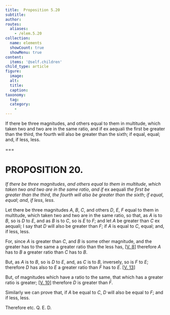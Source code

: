 ```yaml
---
title:  Proposition 5.20
subtitle: 
author:
routes:
  aliases:
    - /elem.5.20
collection:
  name: elements
  showCount: true
  showMenu: true
content:
  items: '@self.children'
child_type: article
figure:
  image:
  alt:
  title:
  caption:
taxonomy:
  tag:
  category:
    - 
---
```


<p><emph>If there be three magnitudes</emph>, <emph>and others equal to them in multitude</emph>, <emph>which taken two and two are in the same ratio</emph>, <emph>and if</emph>
       <foreign lang="la">ex aequali</foreign>
       <emph>the first be greater than the third</emph>, <emph>the fourth will also be greater than the sixth</emph>; <emph>if equal</emph>, <emph>equal</emph>; <emph>and</emph>, <emph>if less</emph>, <emph>less</emph>. <pb n="176"/></p>

===

<h1>PROPOSITION 20.</h1>
<p><em>If there be three magnitudes</em>, <em>and others equal to them in multitude</em>, <em>which taken two and two are in the same ratio</em>, <em>and if</em>
       <foreign lang="la">ex aequali</foreign>
       <em>the first be greater than the third</em>, <em>the fourth will also be greater than the sixth</em>; <em>if equal</em>, <em>equal</em>; <em>and</em>, <em>if less</em>, <em>less</em>. <pb n="176"/></p>

<p>Let there be three magnitudes <em>A</em>, <em>B</em>, <em>C</em>, and others <em>D</em>, <em>E</em>, <em>F</em> equal to them in multitude, which taken two and two are in the same ratio, so that, <span class="center">as <em>A</em> is to <em>B</em>, so is <em>D</em> to <em>E</em>,</span> and as <em>B</em> is to <em>C</em>, so is <em>E</em> to <em>F</em>; and let <em>A</em> be greater than <em>C</em><foreign lang="la"> ex aequali</foreign>; I say that <em>D</em> will also be greater than <em>F</em>; if <em>A</em> is equal to <em>C</em>, equal; and, if less, less. 
      </p>

<p>For, since <em>A</em> is greater than <em>C</em>, and <em>B</em> is some other magnitude, and the greater has to the same a greater ratio than the less has, [<a href="/elem.5.8">V. 8</a>] therefore <em>A</em> has to <em>B</em> a greater ratio than <em>C</em> has to <em>B</em>. </p>

<p>But, as <em>A</em> is to <em>B</em>, so is <em>D</em> to <em>E</em>, and, as <em>C</em> is to <em>B</em>, inversely, so is <em>F</em> to <em>E</em>; therefore <em>D</em> has also to <em>E</em> a greater ratio than <em>F</em> has to <em>E</em>. [<a href="/elem.5.13">V. 13</a>] </p>

<p>But, of magnitudes which have a ratio to the same, that which has a greater ratio is greater; [<a href="/elem.5.10">V. 10</a>] <span class="center">therefore <em>D</em> is greater than <em>F</em>.</span>
      </p>

<p>Similarly we can prove that, if <em>A</em> be equal to <em>C</em>, <em>D</em> will also be equal to <em>F</em>; and if less, less. </p>

<p>Therefore etc. Q. E. D.</p>
